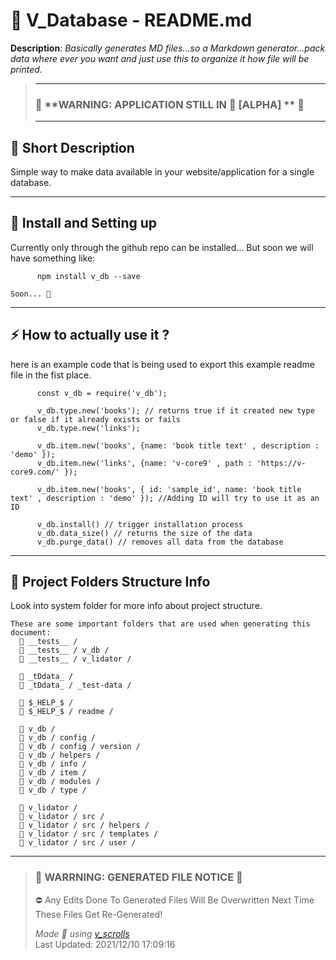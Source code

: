 # **🧾 V_Database - README.md**    
 

 **Description**: _Basically generates MD files...so a Markdown generator...pack data where ever you want and just use this to organize it how file will be printed._  
  
>---  
>### 🚧 **WARNING: APPLICATION STILL IN 🧱 [ALPHA] **  🚧  
>---   
## **💭 Short Description**    

Simple way to make data available in your website/application for a single database.    

---
## **🚕 Install and Setting up**    

Currently only through the github repo can be installed...
    But soon we will have something like:
          
          npm install v_db --save
          
    Soon... 🚀    

---
## **⚡ How to actually use it ?**    

here is an example code that is being used to export this example readme file in the fist place. 
          
          
          const v_db = require('v_db');
          
          v_db.type.new('books'); // returns true if it created new type or false if it already exists or fails
          v_db.type.new('links');
          
          v_db.item.new('books', {name: 'book title text' , description : 'demo' }); 
          v_db.item.new('links', {name: 'v-core9' , path : 'https://v-core9.com/' });
          
          v_db.item.new('books', { id: 'sample_id', name: 'book title text' , description : 'demo' }); //Adding ID will try to use it as an ID
    
          v_db.install() // trigger installation process 
          v_db.data_size() // returns the size of the data 
          v_db.purge_data() // removes all data from the database
        

---
## **📁 Project Folders Structure Info**    

Look into system folder for more info about project structure. 
    
    These are some important folders that are used when generating this document:
      📁 __tests__ /
      📁 __tests__ / v_db /
      📁 __tests__ / v_lidator /

      📁 _tDdata_ / 
      📁 _tDdata_ / _test-data / 

      📁 $_HELP_$ / 
      📁 $_HELP_$ / readme / 

      📁 v_db / 
      📁 v_db / config / 
      📁 v_db / config / version / 
      📁 v_db / helpers / 
      📁 v_db / info / 
      📁 v_db / item / 
      📁 v_db / modules / 
      📁 v_db / type / 
      
      📁 v_lidator / 
      📁 v_lidator / src /     
      📁 v_lidator / src / helpers /
      📁 v_lidator / src / templates /
      📁 v_lidator / src / user /         

---
>### 🔻 **WARRNING: GENERATED FILE NOTICE**  🔻 
> ⛔ Any Edits Done To Generated Files Will Be Overwritten Next Time These Files Get Re-Generated!  
>  
> _Made 💖 using [v_scrolls]("https://github.com/V-core9/v_scrolls")_      
> Last Updated:  2021/12/10 17:09:16 
